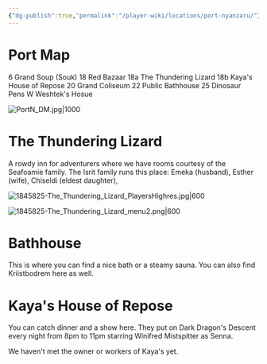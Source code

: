 ```yaml
---
{"dg-publish":true,"permalink":"/player-wiki/locations/port-nyanzaru/"}
---
```


# Port Map

6 Grand Soup (Souk)
18 Red Bazaar
18a The Thundering Lizard
18b Kaya's House of Repose
20 Grand Coliseum
22 Public Bathhouse
25 Dinosaur Pens
W Weshtek's Hosue


![PortN_DM.jpg|1000](/img/user/Maps/PortN_DM.jpg)


# The Thundering Lizard

A rowdy inn for adventurers where we have rooms courtesy of the Seafoamie family. The Isrit family runs this place: Emeka (husband), Esther (wife), Chiseldi (eldest daughter),  

![1845825-The_Thundering_Lizard_PlayersHighres.jpg|600](/img/user/Maps/1845825-The_Thundering_Lizard_PlayersHighres.jpg)

![1845825-The_Thundering_Lizard_menu2.png|600](/img/user/Pasted%20Images/1845825-The_Thundering_Lizard_menu2.png)
# Bathhouse

This is where you can find a nice bath or a steamy sauna. You can also find Kriistbodrem here as well.

# Kaya's House of Repose

You can catch dinner and a show here. They put on Dark Dragon's Descent every night from 8pm to 11pm starring Winifred Mistspitter as Senna. 

We haven't met the owner or workers of Kaya's yet.